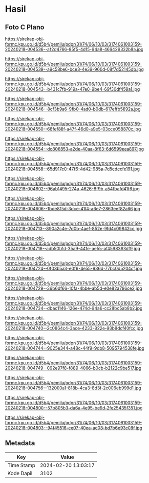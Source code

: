 # Hasil

## Foto C Plano

https://sirekap-obj-formc.kpu.go.id/d5b4/pemilu/pdpr/31/74/06/10/03/3174061003159-20240218-004536--af2d4766-85f5-4d15-94a8-466429332b8a.jpg

https://sirekap-obj-formc.kpu.go.id/d5b4/pemilu/pdpr/31/74/06/10/03/3174061003159-20240218-004539--a9c58be6-bce3-4e39-960d-08f7d52145db.jpg

https://sirekap-obj-formc.kpu.go.id/d5b4/pemilu/pdpr/31/74/06/10/03/3174061003159-20240218-004543--b431c7fb-919a-47e0-9be4-69f30df459a1.jpg

https://sirekap-obj-formc.kpu.go.id/d5b4/pemilu/pdpr/31/74/06/10/03/3174061003159-20240218-004546--8cf3b9a6-9fb0-4ad0-b0db-617effb5892a.jpg

https://sirekap-obj-formc.kpu.go.id/d5b4/pemilu/pdpr/31/74/06/10/03/3174061003159-20240218-004550--68fef88f-a47f-46d0-a9e5-03cce058870c.jpg

https://sirekap-obj-formc.kpu.go.id/d5b4/pemilu/pdpr/31/74/06/10/03/3174061003159-20240218-004554--dc806853-a2de-40aa-8f63-6d6599eea897.jpg

https://sirekap-obj-formc.kpu.go.id/d5b4/pemilu/pdpr/31/74/06/10/03/3174061003159-20240218-004558--65d917c0-47f6-4d42-985a-7d5cdccfe191.jpg

https://sirekap-obj-formc.kpu.go.id/d5b4/pemilu/pdpr/31/74/06/10/03/3174061003159-20240218-004602--96ab1495-274a-4626-8f9b-a54fbafd41f6.jpg

https://sirekap-obj-formc.kpu.go.id/d5b4/pemilu/pdpr/31/74/06/10/03/3174061003159-20240218-004606--1bde815d-3dce-41f4-a6e7-2863eef82a66.jpg

https://sirekap-obj-formc.kpu.go.id/d5b4/pemilu/pdpr/31/74/06/10/03/3174061003159-20240218-004713--890a2c4e-7d0b-4aef-852e-9fd4c09842cc.jpg

https://sirekap-obj-formc.kpu.go.id/d5b4/pemilu/pdpr/31/74/06/10/03/3174061003159-20240218-004718--adb50b1d-35a9-441e-ae55-af4598393df9.jpg

https://sirekap-obj-formc.kpu.go.id/d5b4/pemilu/pdpr/31/74/06/10/03/3174061003159-20240218-004724--0f03b5a3-e0f9-4e55-936d-77bc0d5204cf.jpg

https://sirekap-obj-formc.kpu.go.id/d5b4/pemilu/pdpr/31/74/06/10/03/3174061003159-20240218-004729--36b6df66-10fa-4bbe-ab5d-e0e82a796ce2.jpg

https://sirekap-obj-formc.kpu.go.id/d5b4/pemilu/pdpr/31/74/06/10/03/3174061003159-20240218-004734--dbac1146-126e-474d-94a6-cc28bc5ab8b2.jpg

https://sirekap-obj-formc.kpu.go.id/d5b4/pemilu/pdpr/31/74/06/10/03/3174061003159-20240218-004740--2c0864c4-3ace-4233-822e-93b8dcf40fcc.jpg

https://sirekap-obj-formc.kpu.go.id/d5b4/pemilu/pdpr/31/74/06/10/03/3174061003159-20240218-004744--9025e344-a48c-44f9-9db8-5095794538fe.jpg

https://sirekap-obj-formc.kpu.go.id/d5b4/pemilu/pdpr/31/74/06/10/03/3174061003159-20240218-004749--092e97f8-f889-4066-b0cb-b2122c9be517.jpg

https://sirekap-obj-formc.kpu.go.id/d5b4/pemilu/pdpr/31/74/06/10/03/3174061003159-20240218-004756--132000a1-818b-4ca3-8d3f-2c006eb999d1.jpg

https://sirekap-obj-formc.kpu.go.id/d5b4/pemilu/pdpr/31/74/06/10/03/3174061003159-20240218-004800--57b805b3-da6a-4e95-be9d-2fe25435f351.jpg

https://sirekap-obj-formc.kpu.go.id/d5b4/pemilu/pdpr/31/74/06/10/03/3174061003159-20240218-004803--94f45516-ce07-40ea-ac08-bd7b6e93c08f.jpg


## Metadata

| Key        | Value               |
| ---------- | ------------------- |
| Time Stamp | 2024-02-20 13:03:17 |
| Kode Dapil | 3102                |



